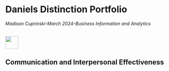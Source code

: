 # Daniels Distinction Portfolio
<i>Madison Cuprinski-March 2024-Business Information and Analytics</i>
<br><br>

[<img src="https://github.com/MCuprinski/DanielsDistinction/assets/118782659/299fb574-d503-4c78-acc1-2d3d74616da1" height="40"/>](#ComInter)



## Communication and Interpersonal Effectiveness


